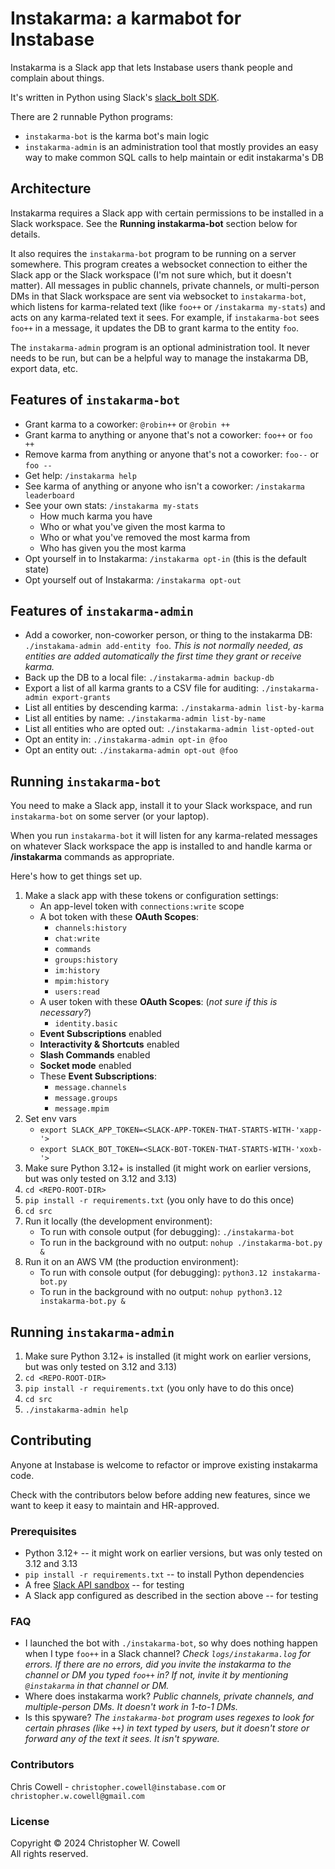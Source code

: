 # Instakarma: a karmabot for Instabase

Instakarma is a Slack app that lets Instabase users thank people and complain about things.

It's written in Python using Slack's [slack_bolt SDK](https://tools.slack.dev/bolt-python/).

There are 2 runnable Python programs:

* `instakarma-bot` is the karma bot's main logic
* `instakarma-admin` is an administration tool that mostly provides an easy way to make common SQL calls to help maintain or edit instakarma's DB


## Architecture

Instakarma requires a Slack app with certain permissions to be installed in a Slack workspace. See the **Running instakarma-bot** section below for details.

It also requires the `instakarma-bot` program to be running on a server somewhere. This program creates a websocket connection to either the Slack app or the Slack workspace (I'm not sure which, but it doesn't matter). All messages in public channels, private channels, or multi-person DMs in that Slack workspace are sent via websocket to `instakarma-bot`, which listens for karma-related text (like `foo++` or `/instakarma my-stats`) and acts on any karma-related text it sees. For example, if `instakarma-bot` sees `foo++` in a message, it updates the DB to grant karma to the entity `foo`.

The `instakarma-admin` program is an optional administration tool. It never needs to be run, but can be a helpful way to manage the instakarma DB, export data, etc.


## Features of `instakarma-bot`

* Grant karma to a coworker: `@robin++` or `@robin ++`
* Grant karma to anything or anyone that's not a coworker: `foo++` or `foo ++`
* Remove karma from anything or anyone that's not a coworker: `foo--` or `foo --`
* Get help: `/instakarma help`
* See karma of anything or anyone who isn't a coworker: `/instakarma leaderboard`
* See your own stats: `/instakarma my-stats`
    * How much karma you have
    * Who or what you've given the most karma to
    * Who or what you've removed the most karma from
    * Who has given you the most karma
* Opt yourself in to Instakarma: `/instakarma opt-in` (this is the default state)
* Opt yourself out of Instakarma: `/instakarma opt-out`


## Features of `instakarma-admin`

* Add a coworker, non-coworker person, or thing to the instakarma DB: `./instakama-admin add-entity foo`. _This is not normally needed, as entities are added automatically the first time they grant or receive karma._
* Back up the DB to a local file: `./instakarma-admin backup-db`
* Export a list of all karma grants to a CSV file for auditing: `./instakarma-admin export-grants`
* List all entities by descending karma: `./instakarma-admin list-by-karma`
* List all entities by name: `./instakarma-admin list-by-name`
* List all entities who are opted out: `./instakarma-admin list-opted-out`
* Opt an entity in: `./instakarma-admin opt-in @foo`
* Opt an entity out: `./instakarma-admin opt-out @foo`


## Running `instakarma-bot`

You need to make a Slack app, install it to your Slack workspace, and run `instakarma-bot` on some server (or your laptop). 

When you run `instakarma-bot` it will listen for any karma-related messages on whatever Slack workspace the app is installed to and handle karma or **/instakarma** commands as appropriate.

Here's how to get things set up.

1. Make a slack app with these tokens or configuration settings:
    * An app-level token with `connections:write` scope
    * A bot token with these **OAuth Scopes**:
        * `channels:history`
        * `chat:write`
        * `commands`
        * `groups:history`
        * `im:history`
        * `mpim:history`
        * `users:read`
    * A user token with these **OAuth Scopes**: (_not sure if this is necessary?_)
        * `identity.basic`
    * **Event Subscriptions** enabled
    * **Interactivity & Shortcuts** enabled
    * **Slash Commands** enabled
    * **Socket mode** enabled
    * These **Event Subscriptions**:
        * `message.channels`
        * `message.groups`
        * `message.mpim`
1. Set env vars
   * `export SLACK_APP_TOKEN=<SLACK-APP-TOKEN-THAT-STARTS-WITH-'xapp-'>`
   * `export SLACK_BOT_TOKEN=<SLACK-BOT-TOKEN-THAT-STARTS-WITH-'xoxb-'>`
1. Make sure Python 3.12+ is installed (it might work on earlier versions, but was only tested on 3.12 and 3.13)
1. `cd <REPO-ROOT-DIR>`
1. `pip install -r requirements.txt` (you only have to do this once)
1. `cd src`
1. Run it locally (the development environment):
    * To run with console output (for debugging): `./instakarma-bot`
    * To run in the background with no output: `nohup ./instakarma-bot.py &`
1. Run it on an AWS VM (the production environment):
   * To run with console output (for debugging): `python3.12 instakarma-bot.py`
   * To run in the background with no output: `nohup python3.12 instakarma-bot.py &`

## Running `instakarma-admin`

1. Make sure Python 3.12+ is installed (it might work on earlier versions, but was only tested on 3.12 and 3.13)
1. `cd <REPO-ROOT-DIR>`
1. `pip install -r requirements.txt` (you only have to do this once)
1. `cd src`
1. `./instakarma-admin help`


## Contributing

Anyone at Instabase is welcome to refactor or improve existing instakarma code. 

Check with the contributors below before adding new features, since we want to keep it easy to maintain and HR-approved.


### Prerequisites

* Python 3.12+ -- it might work on earlier versions, but was only tested on 3.12 and 3.13
* `pip install -r requirements.txt` -- to install Python dependencies
* A free [Slack API sandbox](https://api.slack.com/docs/developer-sandbox) -- for testing
* A Slack app configured as described in the section above -- for testing


### FAQ

* I launched the bot with `./instakarma-bot`, so why does nothing happen when I type `foo++` in a Slack channel? _Check `logs/instakarma.log` for errors. If there are no errors, did you invite the instakarma to the channel or DM you typed `foo++` in? If not, invite it by mentioning `@instakarma` in that channel or DM._
* Where does instakarma work? _Public channels, private channels, and multiple-person DMs. It doesn't work in 1-to-1 DMs._
* Is this spyware? _The `instakarma-bot` program uses regexes to look for certain phrases (like `++`) in text typed by users, but it doesn't store or forward any of the text it sees. It isn't spyware._


### Contributors

Chris Cowell - `christopher.cowell@instabase.com` or `christopher.w.cowell@gmail.com`


### License

Copyright © 2024 Christopher W. Cowell <br/>
All rights reserved.